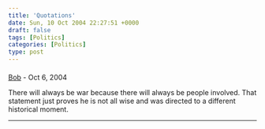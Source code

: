 ```yaml
---
title: 'Quotations'
date: Sun, 10 Oct 2004 22:27:51 +0000
draft: false
tags: [Politics]
categories: [Politics]
type: post
---
```



#### 
[Bob]( "") - <time datetime="2004-10-16 20:09:11">Oct 6, 2004</time>

There will always be war because there will always be people involved. That statement just proves he is not all wise and was directed to a different historical moment.
<hr />
